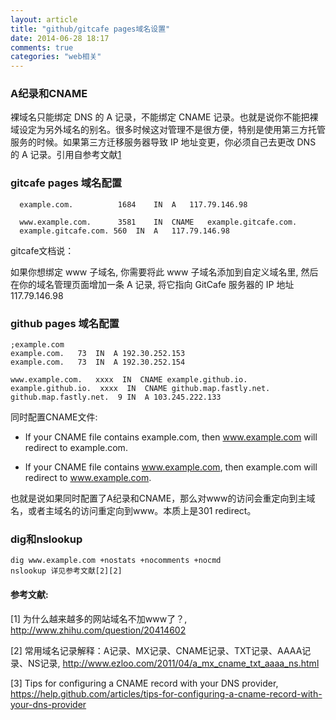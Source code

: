 ```yaml
---
layout: article
title: "github/gitcafe pages域名设置"
date: 2014-06-28 18:17
comments: true
categories: "web相关"
---
```




### A纪录和CNAME

  裸域名只能绑定 DNS 的 A 记录，不能绑定 CNAME 记录。也就是说你不能把裸域设定为另外域名的别名。很多时候这对管理不是很方便，特别是使用第三方托管服务的时候。如果第三方迁移服务器导致 IP 地址变更，你必须自己去更改 DNS 的 A 记录。引用自参考文献[1][1]


### gitcafe pages 域名配置

	  example.com.			1684	IN	A	117.79.146.98

	  www.example.com.		3581	IN	CNAME	example.gitcafe.com.
	  example.gitcafe.com. 560	IN	A	117.79.146.98

  gitcafe文档说：
 	
  如果你想绑定 www 子域名, 你需要将此 www 子域名添加到自定义域名里, 然后在你的域名管理页面增加一条 A 记录, 将它指向 GitCafe 服务器的 IP 地址 117.79.146.98

<!--more-->

### github pages 域名配置


	;example.com
	example.com.   73  IN  A 192.30.252.153
	example.com.   73  IN  A 192.30.252.154

	www.example.com.   xxxx  IN  CNAME example.github.io.
	example.github.io.  xxxx  IN  CNAME github.map.fastly.net.
	github.map.fastly.net.  9 IN  A 103.245.222.133
	  
  同时配置CNAME文件:

  * If your CNAME file contains example.com, then www.example.com will redirect to example.com.
  
  * If your CNAME file contains www.example.com, then example.com will redirect to www.example.com.

  也就是说如果同时配置了A纪录和CNAME，那么对www的访问会重定向到主域名，或者主域名的访问重定向到www。本质上是301 redirect。

### dig和nslookup

    dig www.example.com +nostats +nocomments +nocmd
    nslookup 详见参考文献[2][2]

[1]: http://www.zhihu.com/question/20414602 "为什么越来越多的网站域名不加www了？"
[2]: http://www.ezloo.com/2011/04/a_mx_cname_txt_aaaa_ns.html "常用域名记录解释：A记录、MX记录、CNAME记录、TXT记录、AAAA记录、NS记录"
[3]: https://help.github.com/articles/tips-for-configuring-a-cname-record-with-your-dns-provider "Tips for configuring a CNAME record with your DNS provider"

#### 参考文献:

  \[1] 为什么越来越多的网站域名不加www了？, <http://www.zhihu.com/question/20414602>
 
  \[2] 常用域名记录解释：A记录、MX记录、CNAME记录、TXT记录、AAAA记录、NS记录, <http://www.ezloo.com/2011/04/a_mx_cname_txt_aaaa_ns.html>
 
  \[3] Tips for configuring a CNAME record with your DNS provider, <https://help.github.com/articles/tips-for-configuring-a-cname-record-with-your-dns-provider>
